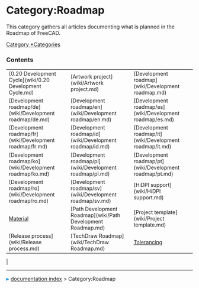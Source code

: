 # Category:Roadmap
This category gathers all articles documenting what is planned in the Roadmap of FreeCAD.

[Category   *Categories](Category_Categories.md)

### Contents

|     |     |     |
| --- | --- | --- |
| [0.20 Development Cycle](wiki/0.20 Development Cycle.md) | [Artwork project](wiki/Artwork project.md) | [Development roadmap](wiki/Development roadmap.md) |
| [Development roadmap/de](wiki/Development roadmap/de.md) | [Development roadmap/en](wiki/Development roadmap/en.md) | [Development roadmap/es](wiki/Development roadmap/es.md) |
| [Development roadmap/fr](wiki/Development roadmap/fr.md) | [Development roadmap/id](wiki/Development roadmap/id.md) | [Development roadmap/it](wiki/Development roadmap/it.md) |
| [Development roadmap/ko](wiki/Development roadmap/ko.md) | [Development roadmap/pl](wiki/Development roadmap/pl.md) | [Development roadmap/pt](wiki/Development roadmap/pt.md) |
| [Development roadmap/ro](wiki/Development roadmap/ro.md) | [Development roadmap/sv](wiki/Development roadmap/sv.md) | [HiDPI support](wiki/HiDPI support.md) |
| [Material](wiki/Material.md) | [Path Development Roadmap](wiki/Path Development Roadmap.md) | [Project template](wiki/Project template.md) |
| [Release process](wiki/Release process.md) | [TechDraw Roadmap](wiki/TechDraw Roadmap.md) | [Tolerancing](wiki/Tolerancing.md) |
|



---
![](images/Right_arrow.png) [documentation index](../README.md) > Category:Roadmap
